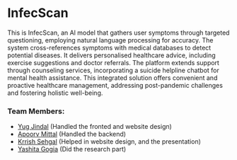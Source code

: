 # InfecScan

This is InfecScan, an Al model that gathers user symptoms through targeted questioning, employing natural language processing for accuracy. The system cross-references symptoms with medical databases to detect potential diseases. It delivers personalised healthcare advice, including exercise suggestions and doctor referrals. The platform extends support through counseling services, incorporating a suicide helpline chatbot for mental health assistance.
This integrated solution offers convenient and proactive healthcare management, addressing post-pandemic challenges and fostering holistic well-being.


### Team Members:
- [Yug Jindal](https://github.com/yugjindal22)      (Handled the fronted and website design)
- [Apoorv Mittal](https://github.com/apoorv012)     (Handled the backend)
- [Krrish Sehgal](https://github.com/kishu567)      (Helped in website design, and the presentation)
- [Yashita Gogia](https://github.com/yag1109)       (Did the research part)
